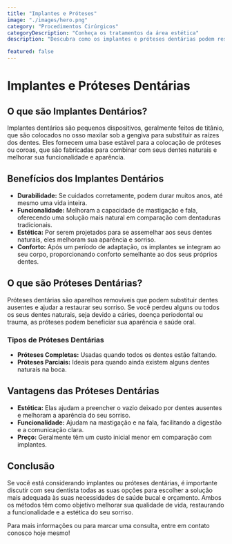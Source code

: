 ```yaml
---
title: "Implantes e Próteses"
image: "./images/hero.png"
category: "Procedimentos Cirúrgicos"
categoryDescription: "Conheça os tratamentos da área estética"
description: "Descubra como os implantes e próteses dentárias podem restaurar a funcionalidade e a estética do seu sorriso, oferecendo soluções duradouras para dentes perdidos ou danificados."

featured: false
---
```


# Implantes e Próteses Dentárias

## O que são Implantes Dentários?

Implantes dentários são pequenos dispositivos, geralmente feitos de titânio, que são colocados no osso maxilar sob a gengiva para substituir as raízes dos dentes. Eles fornecem uma base estável para a colocação de próteses ou coroas, que são fabricadas para combinar com seus dentes naturais e melhorar sua funcionalidade e aparência.

## Benefícios dos Implantes Dentários

- **Durabilidade:** Se cuidados corretamente, podem durar muitos anos, até mesmo uma vida inteira.
- **Funcionalidade:** Melhoram a capacidade de mastigação e fala, oferecendo uma solução mais natural em comparação com dentaduras tradicionais.
- **Estética:** Por serem projetados para se assemelhar aos seus dentes naturais, eles melhoram sua aparência e sorriso.
- **Conforto:** Após um período de adaptação, os implantes se integram ao seu corpo, proporcionando conforto semelhante ao dos seus próprios dentes.

## O que são Próteses Dentárias?

Próteses dentárias são aparelhos removíveis que podem substituir dentes ausentes e ajudar a restaurar seu sorriso. Se você perdeu alguns ou todos os seus dentes naturais, seja devido a cáries, doença periodontal ou trauma, as próteses podem beneficiar sua aparência e saúde oral.

### Tipos de Próteses Dentárias

- **Próteses Completas:** Usadas quando todos os dentes estão faltando.
- **Próteses Parciais:** Ideais para quando ainda existem alguns dentes naturais na boca.

## Vantagens das Próteses Dentárias

- **Estética:** Elas ajudam a preencher o vazio deixado por dentes ausentes e melhoram a aparência do seu sorriso.
- **Funcionalidade:** Ajudam na mastigação e na fala, facilitando a digestão e a comunicação clara.
- **Preço:** Geralmente têm um custo inicial menor em comparação com implantes.

## Conclusão

Se você está considerando implantes ou próteses dentárias, é importante discutir com seu dentista todas as suas opções para escolher a solução mais adequada às suas necessidades de saúde bucal e orçamento. Ambos os métodos têm como objetivo melhorar sua qualidade de vida, restaurando a funcionalidade e a estética do seu sorriso.

Para mais informações ou para marcar uma consulta, entre em contato conosco hoje mesmo!
